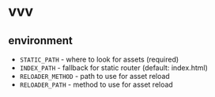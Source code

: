 # vvv

## environment

- `STATIC_PATH` - where to look for assets (required)
- `INDEX_PATH` - fallback for static router (default: index.html)
- `RELOADER_METHOD` - path to use for asset reload
- `RELOADER_PATH` - method to use for asset reload
